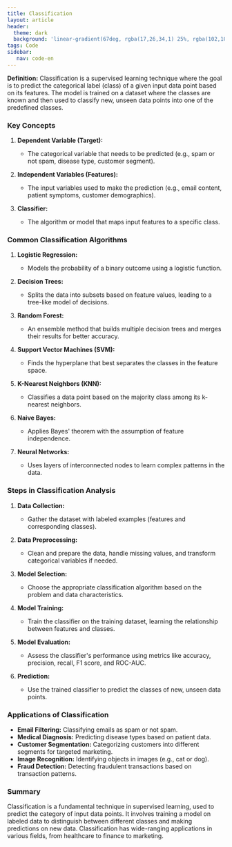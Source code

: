 ```yaml
---
title: Classification
layout: article
header:
  theme: dark
  background: 'linear-gradient(67deg, rgba(17,26,34,1) 25%, rgba(102,102,102,1) 43%, rgba(255,255,255,1) 80%)'
tags: Code
sidebar: 
   nav: code-en   
--- 
```


**Definition:** Classification is a supervised learning technique where the goal is to predict the categorical label (class) of a given input data point based on its features. The model is trained on a dataset where the classes are known and then used to classify new, unseen data points into one of the predefined classes.

### Key Concepts

1. **Dependent Variable (Target):**
    
    - The categorical variable that needs to be predicted (e.g., spam or not spam, disease type, customer segment).
2. **Independent Variables (Features):**
    
    - The input variables used to make the prediction (e.g., email content, patient symptoms, customer demographics).
3. **Classifier:**
    
    - The algorithm or model that maps input features to a specific class.

### Common Classification Algorithms

1. **Logistic Regression:**
    
    - Models the probability of a binary outcome using a logistic function.
2. **Decision Trees:**
    
    - Splits the data into subsets based on feature values, leading to a tree-like model of decisions.
3. **Random Forest:**
    
    - An ensemble method that builds multiple decision trees and merges their results for better accuracy.
4. **Support Vector Machines (SVM):**
    
    - Finds the hyperplane that best separates the classes in the feature space.
5. **K-Nearest Neighbors (KNN):**
    
    - Classifies a data point based on the majority class among its k-nearest neighbors.
6. **Naive Bayes:**
    
    - Applies Bayes' theorem with the assumption of feature independence.
7. **Neural Networks:**
    
    - Uses layers of interconnected nodes to learn complex patterns in the data.

### Steps in Classification Analysis

1. **Data Collection:**
    
    - Gather the dataset with labeled examples (features and corresponding classes).
2. **Data Preprocessing:**
    
    - Clean and prepare the data, handle missing values, and transform categorical variables if needed.
3. **Model Selection:**
    
    - Choose the appropriate classification algorithm based on the problem and data characteristics.
4. **Model Training:**
    
    - Train the classifier on the training dataset, learning the relationship between features and classes.
5. **Model Evaluation:**
    
    - Assess the classifier's performance using metrics like accuracy, precision, recall, F1 score, and ROC-AUC.
6. **Prediction:**
    
    - Use the trained classifier to predict the classes of new, unseen data points.

### Applications of Classification

- **Email Filtering:** Classifying emails as spam or not spam.
- **Medical Diagnosis:** Predicting disease types based on patient data.
- **Customer Segmentation:** Categorizing customers into different segments for targeted marketing.
- **Image Recognition:** Identifying objects in images (e.g., cat or dog).
- **Fraud Detection:** Detecting fraudulent transactions based on transaction patterns.

### Summary

Classification is a fundamental technique in supervised learning, used to predict the category of input data points. It involves training a model on labeled data to distinguish between different classes and making predictions on new data. Classification has wide-ranging applications in various fields, from healthcare to finance to marketing.